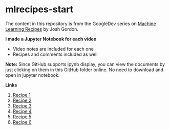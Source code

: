 # mlrecipes-start

The content in this repository is from the GoogleDev series on [Machine Learning Recipes](https://www.youtube.com/watch?v=cKxRvEZd3Mw&list=PLOU2XLYxmsIIuiBfYad6rFYQU_jL2ryal) by Josh Gordon.

__I made a Jupyter Notebook for each video__
- Video notes are included for each one
- Recipes and comments included as well

__Note:__ Since GitHub supports ipynb display, you can view the documents by just clicking on them in this GitHub folder online. No need to download and open in jupyter notebook.

__Links__

1. [Recipe 1](https://github.com/JeaneC/mlrecipes-start/blob/master/Recipe%201%20-%20Hello%20World.ipynb)
2. [Recipe 2](https://github.com/JeaneC/mlrecipes-start/blob/master/Recipe%202%20-%20Visualizing%20A%20Decision%20Tree.ipynb)
3. [Recipe 3](https://github.com/JeaneC/mlrecipes-start/blob/master/Recipe%203%20-%20What%20Makes%20A%20Good%20Feature%3F.ipynb)
4. [Recipe 4](https://github.com/JeaneC/mlrecipes-start/blob/master/Recipe%204%20-%20Let's%20Write%20A%20Pipeline.ipynb)
5. [Recipe 5](https://github.com/JeaneC/mlrecipes-start/blob/master/Recipe%205%20-%20Writing%20Our%20First%20Classifier.ipynb)
6. [Recipe 6](https://github.com/JeaneC/mlrecipes-start/blob/master/Recipe%206%20-%20Train%20An%20Image%20Classifier%20With%20TensorFlow.ipynb)
